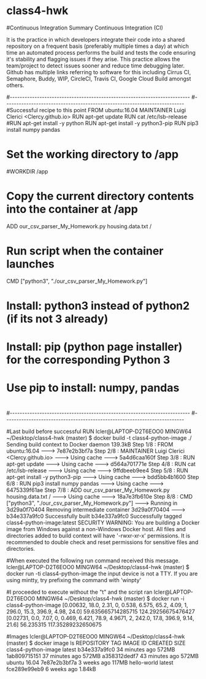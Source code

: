 # class4-hwk

#Continuous Integration Summary
Continuous Integration (CI)

It is the practice in which developers integrate their code into a shared
repository on a frequent basis (preferably multiple times a day) at which
time an automated process performs the build and tests the code ensuring
it's stability and flagging issues if they arise.  This practice allows
the team/project to detect issues sooner and reduce time debugging later.  
Github has multiple links referring to software for this including Cirrus CI,
Semaphore, Buddy, WIP, CircleCI, Travis CI, Google Cloud Build amongst others.


#-------------------------------------------------------------------------
#-------------------------------------------------------------------------
#Successful recipe to this point
FROM ubuntu:16.04
MAINTAINER Luigi Clerici <Clercy.github.io>
RUN apt-get update
RUN cat /etc/lsb-release
#RUN apt-get install -y python
RUN apt-get install -y python3-pip
RUN pip3 install numpy pandas
# Set the working directory to /app
#WORKDIR /app

# Copy the current directory contents into the container at /app
ADD our_csv_parser_My_Homework.py housing.data.txt /

# Run script when the container launches
CMD ["python3", "./our_csv_parser_My_Homework.py"]

#
#  Install: python3 instead of python2 (if its not 3 already)
#  Install: pip (python page installer) for the corresponding Python 3
#  Use pip to install: numpy, pandas
#
#-------------------------------------------------------------------------
#-------------------------------------------------------------------------

#Last build before successful RUN
lcler@LAPTOP-D2T6EOO0 MINGW64 ~/Desktop/class4-hwk (master)
$ docker build -t class4-python-image ./
Sending build context to Docker daemon  139.3kB
Step 1/8 : FROM ubuntu:16.04
 ---> 7e87e2b3bf7a
Step 2/8 : MAINTAINER Luigi Clerici <Clercy.github.io>
 ---> Using cache
 ---> 5a4d6caa160f
Step 3/8 : RUN apt-get update
 ---> Using cache
 ---> d564a701771e
Step 4/8 : RUN cat /etc/lsb-release
 ---> Using cache
 ---> 9ffdbeeb9ee4
Step 5/8 : RUN apt-get install -y python3-pip
 ---> Using cache
 ---> bdd5bb4b1600
Step 6/8 : RUN pip3 install numpy pandas
 ---> Using cache
 ---> 6475339f61ae
Step 7/8 : ADD our_csv_parser_My_Homework.py housing.data.txt /
 ---> Using cache
 ---> 18a7e3fb610e
Step 8/8 : CMD ["python3", "./our_csv_parser_My_Homework.py"]
 ---> Running in 3d29a0f70404
Removing intermediate container 3d29a0f70404
 ---> b34e337a9fc0
Successfully built b34e337a9fc0
Successfully tagged class4-python-image:latest
SECURITY WARNING: You are building a Docker image from Windows against a non-Windows Docker host. All files and directories added to build context will have '-rwxr-xr-x' permissions. It is recommended to double check and reset permissions for sensitive files and directories.

#When executed the following run command received this message.
lcler@LAPTOP-D2T6EOO0 MINGW64 ~/Desktop/class4-hwk (master)
$ docker run -ti class4-python-image
the input device is not a TTY.  If you are using mintty, try prefixing the command with 'winpty'

#I proceeded to execute without the "t" and the script ran
lcler@LAPTOP-D2T6EOO0 MINGW64 ~/Desktop/class4-hwk (master)
$ docker run -i class4-python-image
[0.00632, 18.0, 2.31, 0, 0.538, 6.575, 65.2, 4.09, 1, 296.0, 15.3, 396.9, 4.98, 24.0]
59.635665714285715
124.29256675476427
[0.02731, 0.0, 7.07, 0, 0.469, 6.421, 78.9, 4.9671, 2, 242.0, 17.8, 396.9, 9.14, 21.6]
56.235315
117.35289232650675

#Images
lcler@LAPTOP-D2T6EOO0 MINGW64 ~/Desktop/class4-hwk (master)
$ docker image ls
REPOSITORY            TAG                 IMAGE ID            CREATED             SIZE
class4-python-image   latest              b34e337a9fc0        34 minutes ago      572MB
<none>                <none>              1ab809715151        37 minutes ago      572MB
<none>                <none>              a358312dedf7        43 minutes ago      572MB
ubuntu                16.04               7e87e2b3bf7a        3 weeks ago         117MB
hello-world           latest              fce289e99eb9        6 weeks ago         1.84kB
